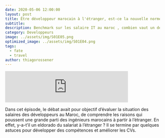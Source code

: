 ```yaml
---
date: 2020-05-06 12:00:00
layout: post
title: Être développeur marocain à l'étranger, est-ce la nouvelle norme ?
subtitle: 
description: Benchmark sur les salaire IT au maroc , combien vaut un dev au maroc comparer au autre pays 
category: Developpeurs
image: ../assets/img/S01E05.png
optimized_image: ../assets/img/S01E04.png
tags:
  - fate
  - travel
author: thiagorossener
---
```


<iframe src="https://anchor.fm/devcastma/embed/episodes/S01E01--Le-salaire-des-dveloppeurs-au-Maroc-eavai9" height="102px" width="400px" frameborder="0" scrolling="no"></iframe>

Dans cet épisode, le débat avait pour objectif d’évaluer la situation des salaires des développeurs au Maroc, de comprendre les raisons qui poussent une grande parti des ingénieurs marocains à partir à l’étranger. En effet, y-a-t’il un eldorado du salariat à l’étranger ? Il se termine par quelques astuces pour développer des compétences et améliorer les CVs.



